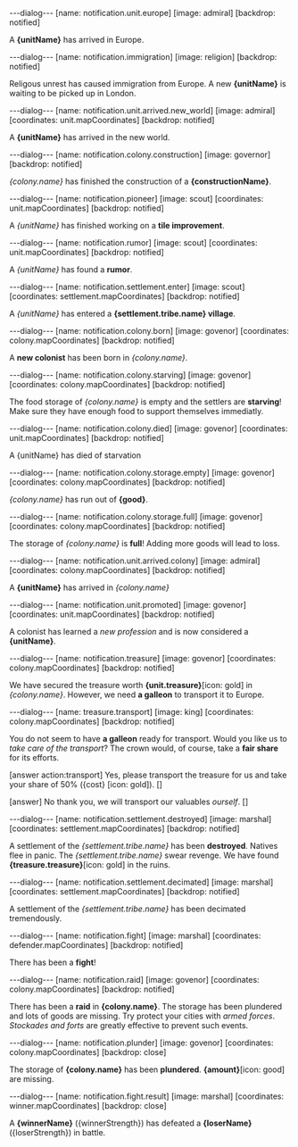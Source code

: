 ---dialog---
[name: notification.unit.europe]
[image: admiral]
[backdrop: notified]

A **{unitName}** has arrived in Europe.


---dialog---
[name: notification.immigration]
[image: religion]
[backdrop: notified]

Religous unrest has caused immigration from Europe. A new **{unitName}** is waiting to be picked up in London.


---dialog---
[name: notification.unit.arrived.new_world]
[image: admiral]
[coordinates: unit.mapCoordinates]
[backdrop: notified]

A **{unitName}** has arrived in the new world.


---dialog---
[name: notification.colony.construction]
[image: governor]
[backdrop: notified]

*{colony.name}* has finished the construction of a **{constructionName}**.


---dialog---
[name: notification.pioneer]
[image: scout]
[coordinates: unit.mapCoordinates]
[backdrop: notified]

A *{unitName}* has finished working on a **tile improvement**.



---dialog---
[name: notification.rumor]
[image: scout]
[coordinates: unit.mapCoordinates]
[backdrop: notified]

A *{unitName}* has found a **rumor**.


---dialog---
[name: notification.settlement.enter]
[image: scout]
[coordinates: settlement.mapCoordinates]
[backdrop: notified]

A *{unitName}* has entered a **{settlement.tribe.name} village**.


---dialog---
[name: notification.colony.born]
[image: govenor]
[coordinates: colony.mapCoordinates]
[backdrop: notified]

A **new colonist** has been born in *{colony.name}*.


---dialog---
[name: notification.colony.starving]
[image: govenor]
[coordinates: colony.mapCoordinates]
[backdrop: notified]

The food storage of *{colony.name}* is empty and the settlers are **starving**! Make sure they have enough food to support themselves immediatly.


---dialog---
[name: notification.colony.died]
[image: govenor]
[coordinates: unit.mapCoordinates]
[backdrop: notified]

A {unitName} has died of starvation


---dialog---
[name: notification.colony.storage.empty]
[image: govenor]
[coordinates: colony.mapCoordinates]
[backdrop: notified]

*{colony.name}* has run out of **{good}**.


---dialog---
[name: notification.colony.storage.full]
[image: govenor]
[coordinates: colony.mapCoordinates]
[backdrop: notified]

The storage of *{colony.name}* is **full**! Adding more goods will lead to loss.


---dialog---
[name: notification.unit.arrived.colony]
[image: admiral]
[coordinates: colony.mapCoordinates]
[backdrop: notified]

A **{unitName}** has arrived in *{colony.name}*


---dialog---
[name: notification.unit.promoted]
[image: govenor]
[coordinates: unit.mapCoordinates]
[backdrop: notified]

A colonist has learned a *new profession* and is now considered a **{unitName}**.


---dialog---
[name: notification.treasure]
[image: govenor]
[coordinates: colony.mapCoordinates]
[backdrop: notified]

We have secured the treasure worth **{unit.treasure}**[icon: gold] in *{colony.name}*. However, we need **a galleon** to transport it to Europe.


---dialog---
[name: treasure.transport]
[image: king]
[coordinates: colony.mapCoordinates]
[backdrop: notified]

You do not seem to have **a galleon** ready for transport. Would you like us to *take care of the transport*? The crown would, of course, take a **fair share** for its efforts.

[answer action:transport]
	Yes, please transport the treasure for us and take your share of 50% ({cost} [icon: gold]).
[]

[answer] No thank you, we will transport our valuables *ourself*. []


---dialog---
[name: notification.settlement.destroyed]
[image: marshal]
[coordinates: settlement.mapCoordinates]
[backdrop: notified]

A settlement of the *{settlement.tribe.name}* has been **destroyed**. Natives flee in panic. The *{settlement.tribe.name}* swear revenge. We have found **{treasure.treasure}**[icon: gold] in the ruins.


---dialog---
[name: notification.settlement.decimated]
[image: marshal]
[coordinates: settlement.mapCoordinates]
[backdrop: notified]

A settlement of the *{settlement.tribe.name}* has been decimated tremendously.


---dialog---
[name: notification.fight]
[image: marshal]
[coordinates: defender.mapCoordinates]
[backdrop: notified]

There has been a **fight**!


---dialog---
[name: notification.raid]
[image: govenor]
[coordinates: colony.mapCoordinates]
[backdrop: notified]

There has been a **raid** in **{colony.name}**. The storage has been plundered and lots of goods are missing. Try protect your cities with *armed forces*. *Stockades and forts* are greatly effective to prevent such events.


---dialog---
[name: notification.plunder]
[image: govenor]
[coordinates: colony.mapCoordinates]
[backdrop: close]

The storage of **{colony.name}** has been **plundered**. **{amount}**[icon: good] are missing.


---dialog---
[name: notification.fight.result]
[image: marshal]
[coordinates: winner.mapCoordinates]
[backdrop: close]

A **{winnerName}** ({winnerStrength}) has defeated a **{loserName}** ({loserStrength}) in battle.

